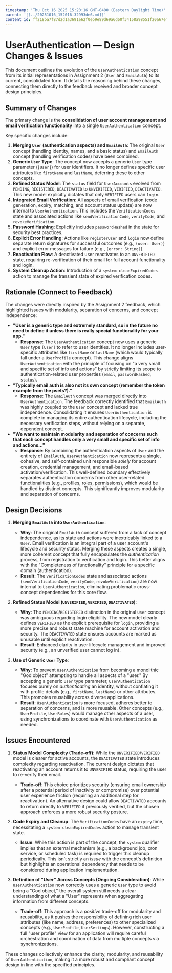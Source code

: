 ```yaml
---
timestamp: 'Thu Oct 16 2025 15:20:16 GMT-0400 (Eastern Daylight Time)'
parent: '[[../20251016_152016.32993de6.md]]'
content_id: ff218ba7f87d2d1a3691e62f0eb9e89d69a6d60f34158a98551f20a67ef5f035
---
```


# UserAuthentication — Design Changes & Issues

This document outlines the evolution of the `UserAuthentication` concept from its initial representations in Assignment 2 (`User` and `EmailAuth`) to its current, consolidated form. It details the reasoning behind these changes, connecting them directly to the feedback received and broader concept design principles.

## Summary of Changes

The primary change is the **consolidation of user account management and email verification functionality** into a single `UserAuthentication` concept.

Key specific changes include:

1. **Merging `User` (authentication aspects) and `EmailAuth`**: The original `User` concept (handling identity, names, and a basic status) and `EmailAuth` concept (handling verification codes) have been combined.
2. **Generic `User` Type**: The concept now accepts a generic `User` type parameter (`[User]`) for user identifiers. It no longer defines specific user attributes like `firstName` and `lastName`, deferring these to other concepts.
3. **Refined Status Model**: The `status` field for `UserAccounts` evolved from `PENDING`, `REGISTERED`, `DEACTIVATED` to `UNVERIFIED`, `VERIFIED`, `DEACTIVATED`. This new model explicitly dictates that only `VERIFIED` users can `login`.
4. **Integrated Email Verification**: All aspects of email verification (code generation, expiry, matching, and account status update) are now internal to `UserAuthentication`. This includes the `VerificationCodes` state and associated actions like `sendVerificationCode`, `verifyCode`, and `revokeVerification`.
5. **Password Hashing**: Explicitly includes `passwordHashed` in the state for security best practices.
6. **Explicit Error Handling**: Actions like `registerUser` and `login` now define separate return signatures for successful outcomes (e.g., `(user: User)`) and explicit error messages for failure (e.g., `(error: String)`).
7. **Reactivation Flow**: A deactivated user reactivates to an `UNVERIFIED` state, requiring re-verification of their email for full account functionality and login.
8. **System Cleanup Action**: Introduction of a `system cleanExpiredCodes` action to manage the transient state of expired verification codes.

## Rationale (Connect to Feedback)

The changes were directly inspired by the Assignment 2 feedback, which highlighted issues with modularity, separation of concerns, and concept independence:

* **"User is a generic type and extremely standard, so in the future no need to define it unless there is really special functionality for your app."**
  * **Response**: The `UserAuthentication` concept now uses a generic `User` type `[User]` to refer to user identities. It no longer includes user-specific attributes like `firstName` or `lastName` (which would typically fall under a `UserProfile` concept). This change aligns `UserAuthentication` with the principle of focusing on "a very small and specific set of info and actions" by strictly limiting its scope to authentication-related user properties (`email`, `passwordHashed`, `status`).
* **"Typically email auth is also not its own concept (remember the token example from the psets?)."**
  * **Response**: The `EmailAuth` concept was merged directly into `UserAuthentication`. The feedback correctly identified that `EmailAuth` was highly coupled to the `User` concept and lacked true independence. Consolidating it ensures `UserAuthentication` is complete in managing its entire authentication lifecycle, including the necessary verification steps, without relying on a separate, dependent concept.
* **"We want to maintain modularity and separation of concerns such that each concept handles only a very small and specific set of info and actions..."**
  * **Response**: By combining the authentication aspects of `User` and the entirety of `EmailAuth`, `UserAuthentication` now represents a single, cohesive, and self-contained unit responsible *solely* for account creation, credential management, and email-based activation/verification. This well-defined boundary effectively separates authentication concerns from other user-related functionalities (e.g., profiles, roles, permissions), which would be handled by distinct concepts. This significantly improves modularity and separation of concerns.

## Design Decisions

1. **Merging `EmailAuth` into `UserAuthentication`**:
   * **Why**: The original `EmailAuth` concept suffered from a lack of concept independence, as its state and actions were inextricably linked to a `User`. Email verification is an integral part of a user account's lifecycle and security status. Merging these aspects creates a single, more coherent concept that fully encapsulates the *authentication* process, from registration to verification and login. This better aligns with the "Completeness of functionality" principle for a specific domain (authentication).
   * **Result**: The `VerificationCodes` state and associated actions (`sendVerificationCode`, `verifyCode`, `revokeVerification`) are now internal to `UserAuthentication`, eliminating problematic cross-concept dependencies for this core flow.

2. **Refined Status Model (`UNVERIFIED`, `VERIFIED`, `DEACTIVATED`)**:
   * **Why**: The `PENDING`/`REGISTERED` distinction in the original `User` concept was ambiguous regarding login eligibility. The new model clearly defines `VERIFIED` as the explicit prerequisite for `login`, providing a more precise and robust state machine for account activation and security. The `DEACTIVATED` state ensures accounts are marked as unusable until explicit reactivation.
   * **Result**: Enhanced clarity in user lifecycle management and improved security (e.g., an unverified user cannot log in).

3. **Use of Generic `User` Type**:
   * **Why**: To prevent `UserAuthentication` from becoming a monolithic "God object" attempting to handle all aspects of a "user." By accepting a generic `User` type parameter, `UserAuthentication` focuses purely on *authenticating* an identity, without conflating it with profile details (e.g., `firstName`, `lastName`) or other attributes. This promotes reusability across diverse applications.
   * **Result**: `UserAuthentication` is more focused, adheres better to separation of concerns, and is more reusable. Other concepts (e.g., `UserProfile`, `UserRoles`) would manage other aspects of a user, using synchronizations to coordinate with `UserAuthentication` as needed.

## Issues Encountered

1. **Status Model Complexity (Trade-off)**: While the `UNVERIFIED`/`VERIFIED` model is clearer for active accounts, the `DEACTIVATED` state introduces complexity regarding reactivation. The current design dictates that reactivating an account returns it to `UNVERIFIED` status, requiring the user to re-verify their email.
   * **Trade-off**: This choice prioritizes security (ensuring email ownership after a potential period of inactivity or compromise) over potential user experience friction (requiring an additional step for reactivation). An alternative design could allow `DEACTIVATED` accounts to return directly to `VERIFIED` if previously verified, but the chosen approach enforces a more robust security posture.

2. **Code Expiry and Cleanup**: The `VerificationCodes` have an `expiry` time, necessitating a `system cleanExpiredCodes` action to manage transient state.
   * **Issue**: While this action is part of the concept, the `system` qualifier implies that an external mechanism (e.g., a background job, cron service, or scheduled task) is required to trigger this cleanup periodically. This isn't strictly an *issue* with the concept's definition but highlights an operational dependency that needs to be considered during application implementation.

3. **Definition of "User" Across Concepts (Ongoing Consideration)**: While `UserAuthentication` now correctly uses a generic `User` type to avoid being a "God object," the overall system still needs a clear understanding of what a "User" represents when aggregating information from different concepts.
   * **Trade-off**: This approach is a *positive* trade-off for modularity and reusability, as it pushes the responsibility of defining rich user attributes (like name, address, preferences) to other specialized concepts (e.g., `UserProfile`, `UserSettings`). However, constructing a full "user profile" view for an application will require careful orchestration and coordination of data from multiple concepts via synchronizations.

These changes collectively enhance the clarity, modularity, and reusability of `UserAuthentication`, making it a more robust and compliant concept design in line with the specified principles.
